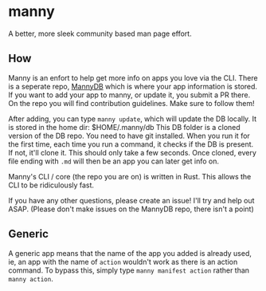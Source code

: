 # manny
A better, more sleek community based man page effort.

## How

Manny is an enfort to help get more info on apps you love via the CLI. There is a seperate repo, [MannyDB](https://github.com/Milo123459/mannydb) which is where your app information is stored. If you want to add your app to manny, or update it, you submit a PR there. On the repo you will find contribution guidelines. Make sure to follow them!

After adding, you can type `manny update`, which will update the DB locally. It is stored in the home dir: $HOME/.manny/db 
This DB folder is a cloned version of the DB repo. You need to have git installed. When you run it for the first time, each time you run a command, it checks if the DB is present. If not, it'll clone it. This should only take a few seconds. Once cloned, every file ending with `.md` will then be an app you can later get info on.

Manny's CLI / core (the repo you are on) is written in Rust. This allows the CLI to be ridiculously fast. 

If you have any other questions, please create an issue! I'll try and help out ASAP. (Please don't make issues on the MannyDB repo, there isn't a point)
## Generic

A generic app means that the name of the app you added is already used, ie, an app with the name of `action` wouldn't work as there is an action command. To bypass this, simply type `manny manifest action` rather than `manny action`.